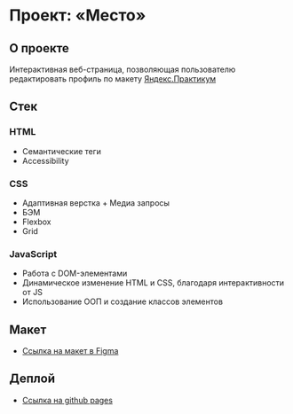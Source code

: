 # Проект: «Место»

## О проекте

Интерактивная веб-страница, позволяющая пользователю редактировать профиль по макету [Яндекс.Практикум](https://practicum.yandex.ru/)

## Стек

### HTML

- Семантические теги
- Accessibility

### CSS

- Адаптивная верстка + Медиа запросы
- БЭМ
- Flexbox
- Grid

### JavaScript

- Работа с DOM-элементами
- Динамическое изменение HTML и CSS, благодаря интерактивности от JS
- Использование ООП и создание классов элементов

## Макет

- [Ссылка на макет в Figma](https://www.figma.com/file/2cn9N9jSkmxD84oJik7xL7/JavaScript.-Sprint-4?node-id=0%3A1)

## Деплой

- [Ссылка на github pages](https://niccc0.github.io/mesto)
